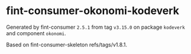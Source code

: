 # fint-consumer-okonomi-kodeverk

Generated by fint-consumer `2.5.1` from tag `v3.15.0` on package `kodeverk` and component `okonomi`.

Based on fint-consumer-skeleton refs/tags/v1.8.1.
